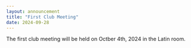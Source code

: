 ```yaml
---
layout: announcement
title: "First Club Meeting"
date: 2024-09-28
---
```

The first club meeting will be held on Octber 4th, 2024 in the Latin room.
